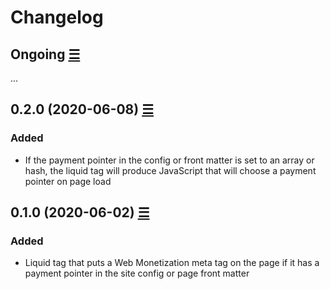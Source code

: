 # Changelog

## Ongoing [☰](https://github.com/philnash/jekyll-brotli/compare/v2.2.1...master)

...

## 0.2.0 (2020-06-08) [☰](https://github.com/philnash/jekyll-web_monetization/compare/v0.1.0...v0.2.0)

### Added

- If the payment pointer in the config or front matter is set to an array or hash, the liquid tag will produce JavaScript that will choose a payment pointer on page load

## 0.1.0 (2020-06-02) [☰](https://github.com/philnash/jekyll-web_monetization/commits/v0.1.0)

### Added

- Liquid tag that puts a Web Monetization meta tag on the page if it has a payment pointer in the site config or page front matter

